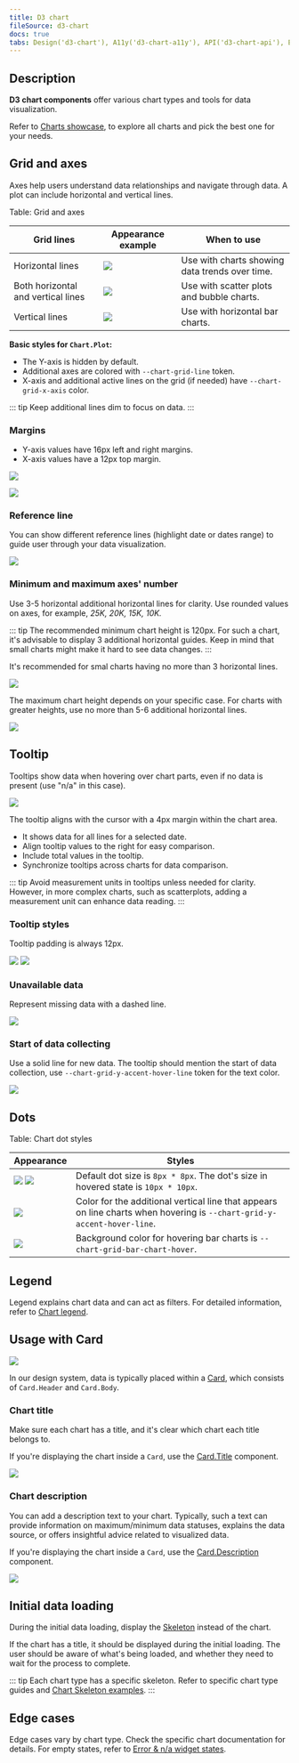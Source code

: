 ```yaml
---
title: D3 chart
fileSource: d3-chart
docs: true
tabs: Design('d3-chart'), A11y('d3-chart-a11y'), API('d3-chart-api'), Example('d3-chart-code'), Changelog('d3-chart-changelog')
---
```


## Description

**D3 chart components** offer various chart types and tools for data visualization.

Refer to [Charts showcase](/data-display/chart-showcase/chart-showcase), to explore all charts and pick the best one for your needs.

## Grid and axes

Axes help users understand data relationships and navigate through data. A plot can include horizontal and vertical lines.

Table: Grid and axes

| Grid lines                         | Appearance example              | When to use                                    |
| ---------------------------------- | ------------------------------- | ---------------------------------------------- |
| Horizontal lines                   | ![](static/axes-horizontal.png) | Use with charts showing data trends over time. |
| Both horizontal and vertical lines | ![](static/axes-all.png)        | Use with scatter plots and bubble charts.      |
| Vertical lines                     | ![](static/axes-vertical.png)   | Use with horizontal bar charts.                |

**Basic styles for `Chart.Plot`:**

- The Y-axis is hidden by default.
- Additional axes are colored with `--chart-grid-line` token.
- X-axis and additional active lines on the grid (if needed) have `--chart-grid-x-axis` color.

::: tip
Keep additional lines dim to focus on data.
:::

### Margins

- Y-axis values have 16px left and right margins.
- X-axis values have a 12px top margin.

![](static/axes-scheme.png)

![](static/axes-scheme2.png)

### Reference line

You can show different reference lines (highlight date or dates range) to guide user through your data visualization.

![](static/reference-line.png)

### Minimum and maximum axes' number

Use 3-5 horizontal additional horizontal lines for clarity. Use rounded values on axes, for example, _25K, 20K, 15K, 10K._

::: tip
The recommended minimum chart height is 120px. For such a chart, it's advisable to display 3 additional horizontal guides. Keep in mind that small charts might make it hard to see data changes.
:::

It's recommended for smal charts having no more than 3 horizontal lines.

![](static/min-height.png)

The maximum chart height depends on your specific case. For charts with greater heights, use no more than 5-6 additional horizontal lines.

![](static/max-height.png)

## Tooltip

Tooltips show data when hovering over chart parts, even if no data is present (use "n/a" in this case).

![](static/tooltip-scheme.png)

The tooltip aligns with the cursor with a 4px margin within the chart area.

- It shows data for all lines for a selected date.
- Align tooltip values to the right for easy comparison.
- Include total values in the tooltip.
- Synchronize tooltips across charts for data comparison.

::: tip
Avoid measurement units in tooltips unless needed for clarity. However, in more complex charts, such as scatterplots, adding a measurement unit can enhance data reading.
:::

### Tooltip styles

Tooltip padding is always 12px.

![](static/tooltip-paddings.png) ![](static/tooltip-margins.png)

### Unavailable data

Represent missing data with a dashed line.

![](static/partially.png)

### Start of data collecting

Use a solid line for new data. The tooltip should mention the start of data collection, use `--chart-grid-y-accent-hover-line` token for the text color.

![](static/new-data-tooltip.png)

<!-- Table: Chart tooltip cases

| Case                     | Appearance                               | Styles            |
| ------------------------ | ---------------------------------------- | ----------------- |
| Not available data       | ![](static/partially.png)   | Use a dashed line to represent not available data. |
| Start of data collecting | ![](static/new-data-tooltip.png) | A solid line is used, and the dot color corresponds to the legend. In the tooltip, text about the beginning of data collection is 12px and has `--chart-grid-y-accent-hover-line` token for color. | -->

## Dots

Table: Chart dot styles

| Appearance                                          | Styles                                                                                                                  |
| --------------------------------------------------- | ----------------------------------------------------------------------------------------------------------------------- |
| ![](static/tooltip-4.png) ![](static/tooltip-2.png) | Default dot size is `8px * 8px`. The dot's size in hovered state is `10px * 10px`.                                      |
| ![](static/tooltip-1.png)                           | Color for the additional vertical line that appears on line charts when hovering is `--chart-grid-y-accent-hover-line`. |
| ![](static/tooltip-3.png)                           | Background color for hovering bar charts is `--chart-grid-bar-chart-hover`.                                             |

## Legend

Legend explains chart data and can act as filters. For detailed information, refer to [Chart legend](/data-display/chart-legend/chart-legend).

## Usage with Card

![](static/heading.png)

In our design system, data is typically placed within a [Card](/components/card/card), which consists of `Card.Header` and `Card.Body`.

### Chart title

Make sure each chart has a title, and it's clear which chart each title belongs to.

If you're displaying the chart inside a `Card`, use the [Card.Title](../../components/card/card.md#card-header) component.

![](static/heading.png)

### Chart description

You can add a description text to your chart. Typically, such a text can provide information on maximum/minimum data statuses, explains the data source, or offers insightful advice related to visualized data.

If you're displaying the chart inside a `Card`, use the [Card.Description](../../components/card/card.md#card-header) component.

![](static/subtitle.png)

## Initial data loading

During the initial data loading, display the [Skeleton](/components/skeleton/skeleton) instead of the chart.

If the chart has a title, it should be displayed during the initial loading. The user should be aware of what's being loaded, and whether they need to wait for the process to complete.

::: tip
Each chart type has a specific skeleton. Refer to specific chart type guides and [Chart Skeleton examples](../../components/skeleton/skeleton-code.md#chart-skeleton).
:::

## Edge cases

Edge cases vary by chart type. Check the specific chart documentation for details. For empty states, refer to [Error & n/a widget states](/components/widget-empty/widget-empty).
